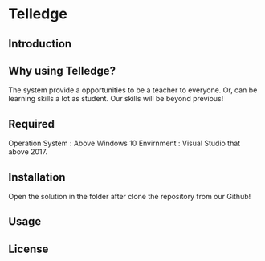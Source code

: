 # Telledge
## Introduction


## Why using Telledge?
The system provide a opportunities to be a teacher to everyone.
Or, can be learning skills a lot as student.
Our skills will be beyond previous!

## Required
Operation System : Above Windows 10
Envirnment : Visual Studio that above 2017.

## Installation
Open the solution in the folder after clone the repository from our Github!

## Usage


## License
